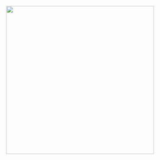 <p>
  <image src="https://github.com/mehrankasebvatan/MvcExample/blob/main/Screenshot_1701631420.png" height="400px">
    
  </image>
</p>
